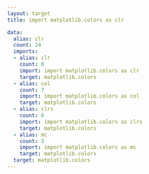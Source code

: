```yaml
---
layout: target
title: import matplotlib.colors as clr

data:
  alias: clr
  count: 24
  imports:
  - alias: clr
    count: 8
    import: import matplotlib.colors as clr
    target: matplotlib.colors
  - alias: col
    count: 7
    import: import matplotlib.colors as col
    target: matplotlib.colors
  - alias: clrs
    count: 6
    import: import matplotlib.colors as clrs
    target: matplotlib.colors
  - alias: mc
    count: 3
    import: import matplotlib.colors as mc
    target: matplotlib.colors
  target: matplotlib.colors
---
```


